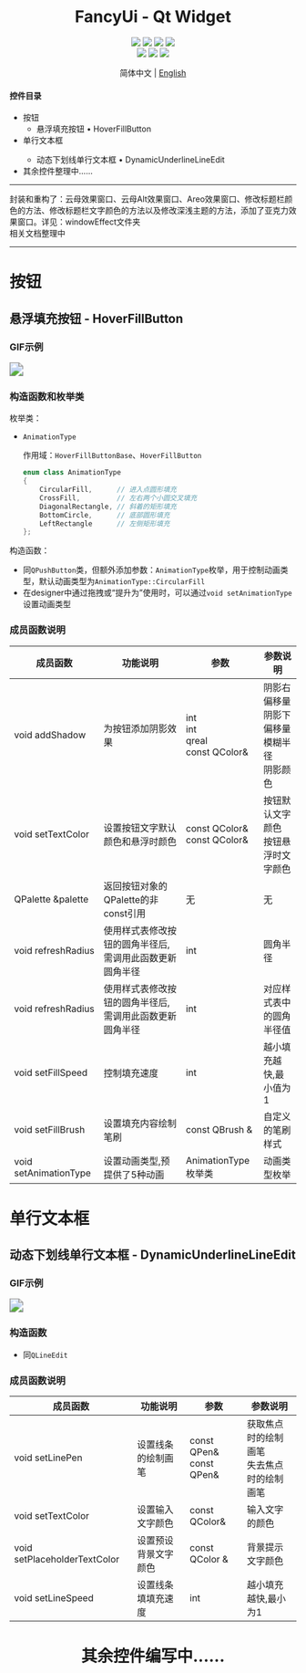 <div align="center">
  <h1>FancyUi - Qt Widget</h1>
</div>


<div align="center">
  <img src="https://img.shields.io/badge/License-GPLv3-green?logoColor=63%2C%20185%2C%2017&label=License&labelColor=63%2C%20185%2C%2017&color=63%2C%20185%2C%2017">
  <img src="https://img.shields.io/badge/Language-C++-rgb(243,75,125)">
  <img src="https://img.shields.io/badge/Qt-QMake-rgb(158,106,3)">
  <img src="https://img.shields.io/badge/Qt-Qt%20Widget-63%2C%20185%2C%2017">
</div>
<div align="center">
    <img src="https://img.shields.io/github/stars/BFEMCC/Qt-widget-Fancy_UI?style=default&label=%E2%AD%90%EF%B8%8Fstars">
    <img src="https://img.shields.io/github/forks/BFEMCC/Qt-widget-Fancy_UI?style=default">
    <img src="https://img.shields.io/github/watchers/BFEMCC/Qt-widget-Fancy_UI?style=default">
</div>


<p align="center">
 简体中文 | <a href="./README_EN.md">English</a>
</p>
<h4>
    控件目录
</h4>
<ul>
  <li>按钮
    <ul>
      <li>悬浮填充按钮 • HoverFillButton</li>
    </ul>
  </li>
  <li>单行文本框</li>
    <ul>
      <li>动态下划线单行文本框 • DynamicUnderlineLineEdit</li>
    </ul>
  <li>其余控件整理中......</li>
</ul>

<hr>
封装和重构了：云母效果窗口、云母Alt效果窗口、Areo效果窗口、修改标题栏颜色的方法、修改标题栏文字颜色的方法以及修改深浅主题的方法，添加了亚克力效果窗口。详见：windowEffect文件夹
<br>
相关文档整理中
<hr>


# 按钮

## 悬浮填充按钮 - HoverFillButton

### GIF示例

<img src="./GIF/HoverFillButton.gif" style="zoom:150%;" />

### 构造函数和枚举类

枚举类：

- `AnimationType` 

  作用域：`HoverFillButtonBase`、`HoverFillButton`

  ```c++
  enum class AnimationType
  {
      CircularFill,      // 进入点圆形填充
      CrossFill,         // 左右两个小圆交叉填充
      DiagonalRectangle, // 斜着的矩形填充
      BottomCircle,      // 底部圆形填充
      LeftRectangle      // 左侧矩形填充
  };
  ```

构造函数：

- 同`QPushButton`类，但额外添加参数：`AnimationType`枚举，用于控制动画类型，默认动画类型为`AnimationType::CircularFill`
- 在designer中通过拖拽或“提升为”使用时，可以通过`void setAnimationType`设置动画类型

### 成员函数说明

<table>
    <thead>
        <tr>
            <th>成员函数</th>
            <th>功能说明</th>
            <th>参数</th>
            <th>参数说明</th>
        </tr>
    </thead>
    <tbody>
        <tr>
            <td>void addShadow</td>
            <td>为按钮添加阴影效果</td>
            <td>int<br>
                int<br>
                qreal<br>
                const QColor&</td>
            <td>阴影右偏移量<br>
                阴影下偏移量<br>
                模糊半径<br>
                阴影颜色</td>
        </tr>
        <tr>
            <td>void setTextColor</td>
            <td>设置按钮文字默认颜色和悬浮时颜色</td>
            <td>const QColor&<br>const QColor&</td>
            <td>按钮默认文字颜色<br>按钮悬浮时文字颜色</td>
        </tr>
        <tr>
            <td>QPalette &palette</td>
            <td>返回按钮对象的QPalette的非const引用</td>
            <td>无</td>
            <td>无</td>
        </tr>
        <tr>
            <td>void refreshRadius</td>
            <td>使用样式表修改按钮的圆角半径后,需调用此函数更新圆角半径</td>
            <td>int</td>
            <td>圆角半径</td>
        </tr>
        <tr>
            <td>void refreshRadius</td>
            <td>使用样式表修改按钮的圆角半径后,需调用此函数更新圆角半径</td>
            <td>int</td>
            <td>对应样式表中的圆角半径值</td>
        </tr>
        <tr>
            <td>void setFillSpeed</td>
            <td>控制填充速度</td>
            <td>int</td>
            <td>越小填充越快,最小值为1</td>
        </tr>
        <tr>
            <td>void setFillBrush</td>
            <td>设置填充内容绘制笔刷</td>
            <td>const QBrush &</td>
            <td>自定义的笔刷样式</td>
        </tr>
        <tr>
            <td>void setAnimationType</td>
            <td>设置动画类型,预提供了5种动画</td>
            <td>AnimationType枚举类</td>
            <td>动画类型枚举</td>
        </tr>
    </tbody>
</table>

# 单行文本框

## 动态下划线单行文本框 - DynamicUnderlineLineEdit

### GIF示例

<img src="./GIF/DynamicUnderlineLineEdit.gif" style="zoom:150%;" />

### 构造函数

- 同`QLineEdit`

### 成员函数说明

<table>
    <thead>
        <tr>
            <th>成员函数</th>
            <th>功能说明</th>
            <th>参数</th>
            <th>参数说明</th>
        </tr>
    </thead>
    <tbody>
        <tr>
            <td>void setLinePen</td>
            <td>设置线条的绘制画笔</td>
            <td>const QPen&<br>
                const QPen&<br>
            <td>获取焦点时的绘制画笔<br>
                失去焦点时的绘制画笔<br>
        </tr>
        <tr>
            <td>void setTextColor</td>
            <td>设置输入文字颜色</td>
            <td>const QColor&</td>
            <td>输入文字的颜色</td>
        </tr>
        <tr>
            <td>void setPlaceholderTextColor</td>
            <td>设置预设背景文字颜色</td>
            <td>const QColor &</td>
            <td>背景提示文字颜色</td>
        </tr>
        <tr>
            <td>void setLineSpeed</td>
            <td>设置线条填填充速度</td>
            <td>int</td>
            <td>越小填充越快,最小为1</td>
        </tr>
    </tbody>
</table>


<div align="center">
  <h1>其余控件编写中......</h1>
</div>
